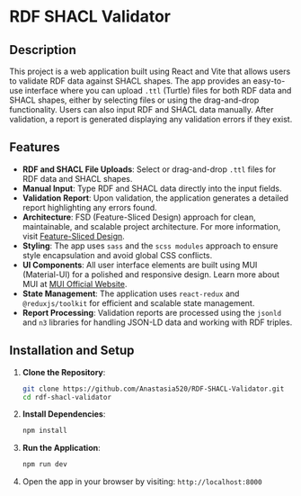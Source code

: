 # RDF SHACL Validator

## Description

This project is a web application built using React and Vite that allows users to validate RDF data against SHACL shapes. The app provides an easy-to-use interface where you can upload `.ttl` (Turtle) files for both RDF data and SHACL shapes, either by selecting files or using the drag-and-drop functionality. Users can also input RDF and SHACL data manually. After validation, a report is generated displaying any validation errors if they exist.

## Features

- **RDF and SHACL File Uploads**: Select or drag-and-drop `.ttl` files for RDF data and SHACL shapes.
- **Manual Input**: Type RDF and SHACL data directly into the input fields.
- **Validation Report**: Upon validation, the application generates a detailed report highlighting any errors found.
- **Architecture**: FSD (Feature-Sliced Design) approach for clean, maintainable, and scalable project architecture. For more information, visit [Feature-Sliced Design](https://feature-sliced.design/).
- **Styling**: The app uses `sass` and the `scss modules` approach to ensure style encapsulation and avoid global CSS conflicts.
- **UI Components**: All user interface elements are built using MUI (Material-UI) for a polished and responsive design. Learn more about MUI at [MUI Official Website](https://mui.com/).
- **State Management**: The application uses `react-redux` and `@reduxjs/toolkit` for efficient and scalable state management.
- **Report Processing**: Validation reports are processed using the `jsonld` and `n3` libraries for handling JSON-LD data and working with RDF triples.

## Installation and Setup

1. **Clone the Repository**:
    ```bash
    git clone https://github.com/Anastasia520/RDF-SHACL-Validator.git
    cd rdf-shacl-validator
    ```

2. **Install Dependencies**:
    ```bash
    npm install
    ```

3. **Run the Application**:
    ```bash
    npm run dev
    ```

4. Open the app in your browser by visiting: `http://localhost:8000`
